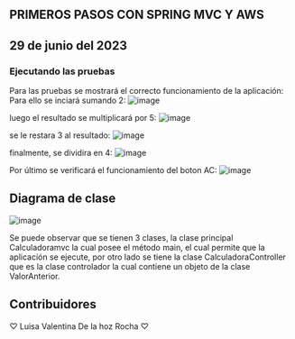 ## PRIMEROS PASOS CON SPRING MVC Y AWS
## 29 de junio del 2023

### Ejecutando las pruebas
Para las pruebas se mostrará el correcto funcionamiento de la aplicación:
Para ello se inciará sumando 2:
![image](https://github.com/Luciernagas/tarea5_ARSW/assets/104604359/01955a88-79be-4ba7-a002-55bbca5a4413)

luego el resultado se multiplicará por 5:
![image](https://github.com/Luciernagas/tarea5_ARSW/assets/104604359/7c362dde-b9d6-4c9e-8991-9a9fdc492968)

se le restara 3 al resultado:
![image](https://github.com/Luciernagas/tarea5_ARSW/assets/104604359/2a5d61e6-e7a4-42a3-a139-7f14eaecdcaf)

finalmente, se dividira en 4:
![image](https://github.com/Luciernagas/tarea5_ARSW/assets/104604359/eac6f72f-f28b-4d76-9a69-ba6e70308b5c)

Por último se verificará el funcionamiento del boton AC:
![image](https://github.com/Luciernagas/tarea5_ARSW/assets/104604359/2d55c009-e4a4-489f-bb0b-7d828eee52fc)

## Diagrama de clase
![image](https://github.com/Luciernagas/tarea5_ARSW/assets/104604359/3a8e2a53-c02d-4ed5-867c-ba26249e5423)

Se puede observar que se tienen 3 clases, la clase principal Calculadoramvc la cual posee el método main, el cual permite que la aplicación se ejecute, por otro lado se tiene la clase CalculadoraController que es la clase controlador la cual contiene un objeto de la clase ValorAnterior.

## Contribuidores
♡ Luisa Valentina De la hoz Rocha ♡
